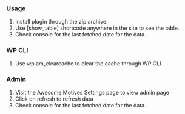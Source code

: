 ### Usage
1. Install plugin through the zip archive.
2. Use [show_table] shortcode anywhere in the site to see the table.
3. Check console for the last fetched date for the data.

### WP CLI
1. Use wp am_clearcache to clear the cache through WP CLI

### Admin
1. Visit the Awesome Motives Settings page to view admin page
2. Click on refresh to refresh data
3. Check console for the last fetched date for the data. 